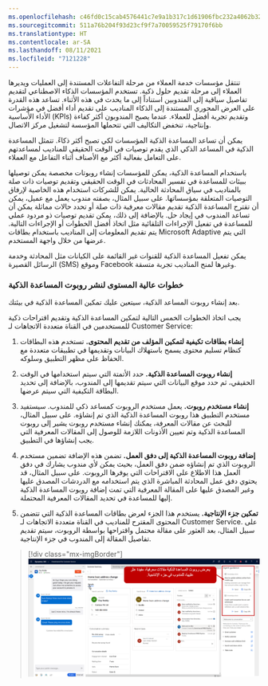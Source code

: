 ```yaml
---
ms.openlocfilehash: c46fd0c15cab4576441c7e9a1b317c1d61906fbc232a4062b32fd5f0ea2c7961
ms.sourcegitcommit: 511a76b204f93d23cf9f7a70059525f79170f6bb
ms.translationtype: HT
ms.contentlocale: ar-SA
ms.lasthandoff: 08/11/2021
ms.locfileid: "7121228"
---
```

تنتقل مؤسسات خدمة العملاء من مرحلة التفاعلات المستندة إلى العمليات ويديرها العملاء إلى مرحلة تقديم حلول ذكية. تستخدم المؤسسات الذكاء الاصطناعي لتقديم تفاصيل سياقية إلى المندوبين استناداً إلى ما يحدث في هذه الأثناء. تساعد هذه القدرة على العرض المحوري المستندة إلى الذكاء المناديب على تقديم أداء أفضل في مؤشرات الأداء الأساسية (KPIs) وتقديم تجربة أفضل للعملاء. عندما يصبح المندوبون أكثر كفاءة وإنتاجية، تنخفض التكاليف التي تتحملها المؤسسة لتشغيل مركز الاتصال.

يمكن أن تساعد المساعدة الذكية المؤسسات لكي تصبح أكثر ذكاءً. تتمثل المساعدة الذكية في المساعد الذكي الذي يقدم توصيات في الوقت الحقيقي للمناديب لمساعدتهم على التعامل بفعالية أكثر مع الأصناف أثناء التفاعل مع العملاء.

باستخدام المساعدة الذكية، يمكن للمؤسسات إنشاء روبوتات مخصصة يمكن توصيلها ببيئات للمساعدة في تفسير المحادثات في الوقت الحقيقي وتقديم توصيات ذات صلة بالمناديب في سياق المحادثة الحالية. يمكن للشركات استخدام هذه الخاصية لإرفاق التوصيات المتعلقة بمؤسساتها. على سبيل المثال، بصفته مندوب يعمل مع عميل، يمكن أن تقترح المساعدة الذكية تقديم مقالات معرفية ذات صلة أو تحدد حالات مماثلة يمكن أن تساعد المندوب في إيجاد حل. بالإضافة إلى ذلك، يمكن تقديم توصيات ذو مردود عملي للمساعدة في تفعيل الإجراءات التلقائية مثل اتخاذ أفضل الخطوات أو الإجراءات التالية. يتم تقديم المعلومات إلى المناديب باستخدام بطاقات Microsoft Adaptive التي يتم عرضها من خلال واجهة المستخدم.

يمكن تفعيل المساعدة الذكية للقنوات غير القائمة على الكيانات مثل المحادثة وخدمة الرسائل القصيرة (SMS) وموقع Facebook وغيرها لمنح المناديب تجربة متسقة.

### <a name="high-level-steps-to-deploy-a-smart-assist-bot"></a>خطوات عالية المستوى لنشر روبوت المساعدة الذكية

بعد إنشاء روبوت المساعد الذكية، سيتعين عليك تمكين المساعدة الذكية في بيئتك.

يجب اتخاذ الخطوات الخمس التالية لتمكين المساعدة الذكية وتقديم اقتراحات ذكية للمستخدمين في القناة متعددة الاتجاهات لـ Customer Service:

1. **إنشاء بطاقات تكيفية لتمكين المؤلف من تقديم المحتوى.** تستخدم هذه البطاقات كنظام تسليم محتوى يسمح باستهلاك البيانات وتقديمها في تطبيقات متعددة مع الحفاظ على مظهر التطبيق وسلوكه.

1. **إنشاء روبوت المساعدة الذكية.** حدد الأتمتة التي سيتم استخدامها في الوقت الحقيقي، ثم حدد موقع البيانات التي سيتم تقديمها إلى المندوب، بالإضافة إلى تحديد البطاقة التكيفية التي سيتم عرضها.

1. **إنشاء مستخدم روبوت.** يعمل مستخدم الروبوت كمساعد ذكي للمندوب. سيستفيد مستخدم التطبيق هذا روبوت المساعدة الذكية الذي تم إنشاؤه. على سبيل المثال، للبحث عن مقالات المعرفة، يمكنك إنشاء مستخدم روبوت يشير إلى روبوت المساعدة الذكية وتم تعيين الأذونات اللازمة للوصول إلى المقالات المعرفية التي يجب إنشاؤها في التطبيق.

1. **إضافة روبوت المساعدة الذكية إلى دفق العمل.** تضمن هذه الإضافة تضمين مستخدم الروبوت الذي تم إنشاؤه ضمن دفق العمل، بحيث يمكن لأي مندوب يشارك في دفق العمل هذا الاطلاع على الاقتراحات التي يوفرها الروبوت. على سبيل المثال، قد يحتوي دفق عمل المحادثة المباشرة الذي يتم استخدامه مع الدردشات المصدق عليها وغير المصدق عليها على المقالة المعرفية التي تمت إضافة روبوت المساعدة الذكية إليها للمساعدة في تحديد المقالات المعرفية المحتملة.

1. **تمكين جزء الإنتاجية.** يستخدم هذا الجزء لعرض بطاقات المساعدة الذكية التي تتضمن المحتوى المقترح للمناديب في القناة متعددة الاتجاهات لـ Customer Service. على سبيل المثال، بعد العثور على مقالة محتمل واقتراحها بواسطة الروبوت، سيتم تقديم تفاصيل المقالة إلى المندوب في جزء الإنتاجية.

> [!div class="mx-imgBorder"]
> [![يتم تقديم مقالات مفيدة محتملة تم العثور عليها بواسطة روبوت المساعدة الذكية إلى المندوب في جزء الإنتاجية.](../media/5-1.png)](../media/5-1.png#lightbox)



